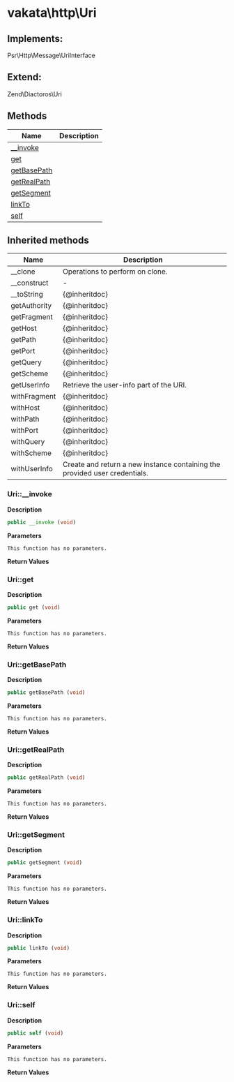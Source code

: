 # vakata\http\Uri  



## Implements:
Psr\Http\Message\UriInterface

## Extend:

Zend\Diactoros\Uri

## Methods

| Name | Description |
|------|-------------|
|[__invoke](#uri__invoke)||
|[get](#uriget)||
|[getBasePath](#urigetbasepath)||
|[getRealPath](#urigetrealpath)||
|[getSegment](#urigetsegment)||
|[linkTo](#urilinkto)||
|[self](#uriself)||

## Inherited methods

| Name | Description |
|------|-------------|
|__clone|Operations to perform on clone.|
|__construct|-|
|__toString|{@inheritdoc}|
|getAuthority|{@inheritdoc}|
|getFragment|{@inheritdoc}|
|getHost|{@inheritdoc}|
|getPath|{@inheritdoc}|
|getPort|{@inheritdoc}|
|getQuery|{@inheritdoc}|
|getScheme|{@inheritdoc}|
|getUserInfo|Retrieve the user-info part of the URI.|
|withFragment|{@inheritdoc}|
|withHost|{@inheritdoc}|
|withPath|{@inheritdoc}|
|withPort|{@inheritdoc}|
|withQuery|{@inheritdoc}|
|withScheme|{@inheritdoc}|
|withUserInfo|Create and return a new instance containing the provided user credentials.|



### Uri::__invoke  

**Description**

```php
public __invoke (void)
```

 

 

**Parameters**

`This function has no parameters.`

**Return Values**




### Uri::get  

**Description**

```php
public get (void)
```

 

 

**Parameters**

`This function has no parameters.`

**Return Values**




### Uri::getBasePath  

**Description**

```php
public getBasePath (void)
```

 

 

**Parameters**

`This function has no parameters.`

**Return Values**




### Uri::getRealPath  

**Description**

```php
public getRealPath (void)
```

 

 

**Parameters**

`This function has no parameters.`

**Return Values**




### Uri::getSegment  

**Description**

```php
public getSegment (void)
```

 

 

**Parameters**

`This function has no parameters.`

**Return Values**




### Uri::linkTo  

**Description**

```php
public linkTo (void)
```

 

 

**Parameters**

`This function has no parameters.`

**Return Values**




### Uri::self  

**Description**

```php
public self (void)
```

 

 

**Parameters**

`This function has no parameters.`

**Return Values**



